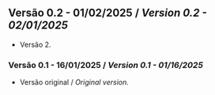 ## Versão 0.2 - 01/02/2025 / *Version 0.2 - 02/01/2025*
* Versão 2.
### Versão 0.1 - 16/01/2025 / *Version 0.1 - 01/16/2025*
* Versão original / *Original version.*
